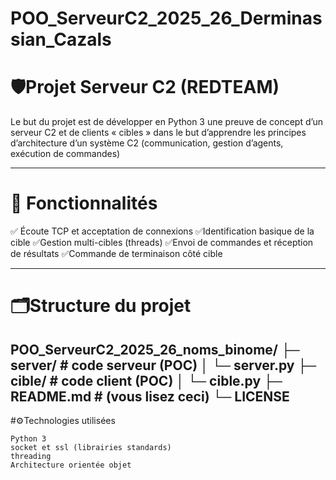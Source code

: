 # POO_ServeurC2_2025_26_Derminassian_Cazals

# 🛡️Projet Serveur C2 (REDTEAM) 

Le but du projet est de développer en Python 3 une preuve de concept d’un serveur C2 et de clients « cibles » dans le but d’apprendre les principes d’architecture d’un système C2 (communication, gestion d’agents, exécution de commandes)

---
# 🔐 Fonctionnalités

✅ Écoute TCP et acceptation de connexions
✅Identification basique de la cible
✅Gestion multi-cibles (threads)
✅Envoi de commandes et réception de résultats
✅Commande de terminaison côté cible

---
# 🗂️Structure du projet

  POO_ServeurC2_2025_26_noms_binome/
  ├─ server/                 # code serveur (POC)
  │  └─ server.py
  ├─ cible/                  # code client (POC)
  │  └─ cible.py
  ├─ README.md               # (vous lisez ceci)
  └─ LICENSE
---
#⚙️Technologies utilisées

    Python 3
    socket et ssl (librairies standards)
    threading
    Architecture orientée objet
